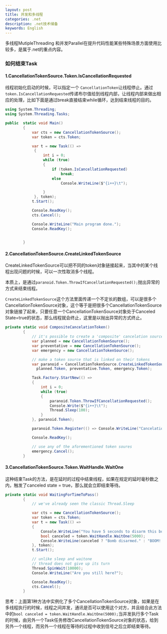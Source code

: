 ```yaml
---
layout: post
title: 并发和多线程
categories: .net
description: .net技术储备
keywords: English
---
```

多线程MutipleThreading 和并发Parallel在提升代码性能某些特殊场景方面使用比较多，是属于.net的重点内容。

### 如何结束Task

#### 1.CancellationTokenSource.Token.IsCancellationRequested

线程初始化启动的时候，可以指定一个 `CancellationToken`让线程停止。通过`token.IsCancellationRequested`传递布尔值给到线程内部，让线程内部来做出相应的处理，比如下面是通过break直接结束while循环，达到结束线程的目的。

```c#
using System.Threading;
using System.Threading.Tasks;

public  static void Main()
        {
            var cts = new CancellationTokenSource();
            var token = cts.Token;

            var t = new Task(() =>
             {
                 int i = 0;
                 while (true)
                 {
                     if (token.IsCancellationRequested)
                         break;
                     else
                         Console.WriteLine($"{i++}\t");

                 }
             }, token);
            t.Start();

            Console.ReadKey();
            cts.Cancel();

            Console.WriteLine("Main program done.");
            Console.ReadKey();

            
        }
```



#### 2.CancellationTokenSource.CreateLinkedTokenSource

CreateLinkedTokenSource可以把不同的token对象链接起来，当其中的某个线程出现问题的时候，可以一次性取消多个线程。

本质上，是通过`paranoid.Token.ThrowIfCancellationRequested();`抛出异常的方式来结束线程。

`CreateLinkedTokenSource`这个方法里面传递一个不定长的数组，可以是很多个CancellationTokenSource对象，这个等于是把很多个CancellationTokenSource对象链接了起来，只要任意一个CancellationTokenSource对象处于Canceled State=true的状态，那么线程就会终止，这里是以抛出异常的方式终止。

```c#
private static void CompositeCancelationToken()
        {
            // it's possible to create a 'composite' cancelation source that involves several tokens
            var planned = new CancellationTokenSource();
            var preventative = new CancellationTokenSource();
            var emergency = new CancellationTokenSource();

            // make a token source that is linked on their tokens
            var paranoid = CancellationTokenSource.CreateLinkedTokenSource(
              planned.Token, preventative.Token, emergency.Token);

            Task.Factory.StartNew(() =>
            {
                int i = 0;
                while (true)
                {
                    paranoid.Token.ThrowIfCancellationRequested();
                    Console.Write($"{i++}\t");
                    Thread.Sleep(100);
                }
            }, paranoid.Token);

            paranoid.Token.Register(() => Console.WriteLine("Cancelation requested"));

            Console.ReadKey();

            // use any of the aforementioned token soures
            emergency.Cancel();
        }
```



#### 3.CancellationTokenSource.Token.WaitHandle.WaitOne

这种结束Task的方法，是在延时的过程中结束线程，如果在规定的延时毫秒数之内，触发了canceled state = true，那么就会立即结束等待。

```c#
private static void WaitingForTimeToPass()
        {
            // we've already seen the classic Thread.Sleep

            var cts = new CancellationTokenSource();
            var token = cts.Token;
            var t = new Task(() =>
            {
                Console.WriteLine("You have 5 seconds to disarm this bomb by pressing a key");
                bool canceled = token.WaitHandle.WaitOne(5000);
                Console.WriteLine(canceled ? "Bomb disarmed." : "BOOM!!!!");
            }, token);
            t.Start();

            // unlike sleep and waitone
            // thread does not give up its turn
            Thread.SpinWait(10000);
            Console.WriteLine("Are you still here?");

            Console.ReadKey();
            cts.Cancel();
        }
```

思考：上面第1种方法中实例化了多个CancellationTokenSource对象，如果是在多线程执行的时候，线程之间并发，通讯是否可以使用这个对方，并且结合此方法中的`bool canceled = token.WaitHandle.WaitOne(5000);`当并发执行多个Task的时候，由另外一个Task任务修改CancellationTokenSource对象的状态，给到另外一个线程，而另外一个线程在等待的过程中收到信号之后立即结束等待。

